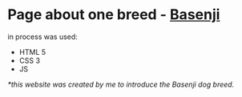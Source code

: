 # Page about one breed - [Basenji](https://elster-qa.github.io/Basenji_Web-page/)

in process was used:
* HTML 5
* CSS 3
* JS

_*this website was created by me to introduce the Basenji dog breed._ 
